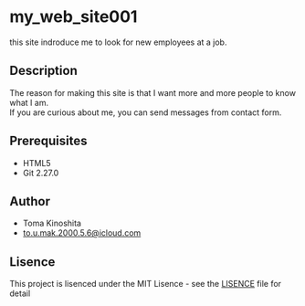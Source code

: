 # my_web_site001
this site indroduce me to look for new employees at a job. 

## Description
The reason for making this site is that I want more and more people to know what I am.<br>If you are curious about me, you can send messages from contact form.

## Prerequisites
* HTML5
* Git 2.27.0

## Author
* Toma Kinoshita
* to.u.mak.2000.5.6@icloud.com

## Lisence
This project is lisenced under the MIT Lisence - see the [LISENCE](https://github.com/kinopppp/my_web_site001/blob/master/LICENSE) file for detail









